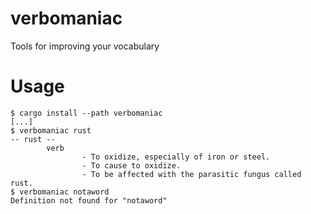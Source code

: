 # verbomaniac
Tools for improving your vocabulary

# Usage
```shell
$ cargo install --path verbomaniac
[...]
$ verbomaniac rust
-- rust --
        verb
                - To oxidize, especially of iron or steel.
                - To cause to oxidize.
                - To be affected with the parasitic fungus called rust.
$ verbomaniac notaword
Definition not found for "notaword"
```